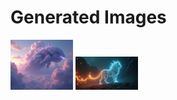 # Generated Images



<img src="2025_07_07_01.png" width="100"/> <img src="2025_07_07_02.png" width="100"/>